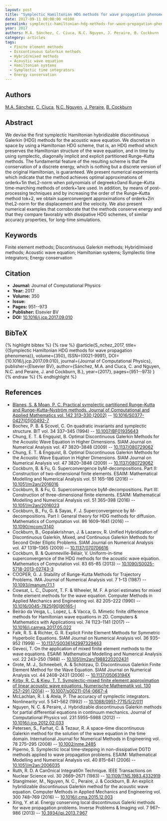 ```yaml
---
layout: post
title: "Symplectic Hamiltonian HDG methods for wave propagation phenomena"
date: 2017-09-11 00:00:00 +0100
permalink: symplectic-hamiltonian-hdg-methods-for-wave-propagation-phenomena
year: 2017
authors: M.A. Sánchez, C. Ciuca, N.C. Nguyen, J. Peraire, B. Cockburn
category: articles
tags:
  - Finite element methods
  - Discontinuous Galerkin methods
  - Hybrid/mixed methods
  - Acoustic wave equation
  - Hamiltonian systems
  - Symplectic time integrators
  - Energy conservation
---
```

 
## Authors
[M.A. Sánchez](authors/manuel-a-sanchez), [C. Ciuca](authors/c-ciuca), [N.C. Nguyen](authors/ngoc-cuong-nguyen), [J. Peraire](authors/jaime-peraire), [B. Cockburn](authors/bernardo-cockburn)
 
## Abstract
We devise the first symplectic Hamiltonian hybridizable discontinuous Galerkin (HDG) methods for the acoustic wave equation. We discretize in space by using a Hamiltonian HDG scheme, that is, an HDG method which preserves the Hamiltonian structure of the wave equation, and in time by using symplectic, diagonally implicit and explicit partitioned Runge–Kutta methods. The fundamental feature of the resulting scheme is that the conservation of a discrete energy, which is nothing but a discrete version of the original Hamiltonian, is guaranteed. We present numerical experiments which indicate that the method achieves optimal approximations of orderk+1in theL2-norm when polynomials of degreek≥0and Runge–Kutta time-marching methods of orderk+1are used. In addition, by means of post-processing techniques and by increasing the order of the Runge–Kutta method tok+2, we obtain superconvergent approximations of orderk+2in theL2-norm for the displacement and the velocity. We also present numerical examples that corroborate that the methods conserve energy and that they compare favorably with dissipative HDG schemes, of similar accuracy properties, for long-time simulations.
 
## Keywords
Finite element methods; Discontinuous Galerkin methods; Hybrid/mixed methods; Acoustic wave equation; Hamiltonian systems; Symplectic time integrators; Energy conservation
 
## Citation
- **Journal:** Journal of Computational Physics
- **Year:** 2017
- **Volume:** 350
- **Issue:** 
- **Pages:** 951--973
- **Publisher:** Elsevier BV
- **DOI:** [10.1016/j.jcp.2017.09.010](https://doi.org/10.1016/j.jcp.2017.09.010)
 
## BibTeX
{% highlight bibtex %}
{% raw %}
@article{S_nchez_2017,
  title={{Symplectic Hamiltonian HDG methods for wave propagation phenomena}},
  volume={350},
  ISSN={0021-9991},
  DOI={10.1016/j.jcp.2017.09.010},
  journal={Journal of Computational Physics},
  publisher={Elsevier BV},
  author={Sánchez, M.A. and Ciuca, C. and Nguyen, N.C. and Peraire, J. and Cockburn, B.},
  year={2017},
  pages={951--973}
}
{% endraw %}
{% endhighlight %}
 
## References
- [Blanes, S. & Moan, P. C. Practical symplectic partitioned Runge–Kutta and Runge–Kutta–Nyström methods. Journal of Computational and Applied Mathematics vol. 142 313–330 (2002)](practical-symplectic-partitioned-runge-kutta-and-runge-kutta-nystrom-methods) -- [10.1016/S0377-0427(01)00492-7](https://doi.org/10.1016/S0377-0427(01)00492-7)
- Bochev, P. B. & Scovel, C. On quadratic invariants and symplectic structure. BIT vol. 34 337–345 (1994) -- [10.1007/BF01935643](https://doi.org/10.1007/BF01935643)
- Chung, E. T. & Engquist, B. Optimal Discontinuous Galerkin Methods for the Acoustic Wave Equation in Higher Dimensions. SIAM Journal on Numerical Analysis vol. 47 3820–3848 (2009) -- [10.1137/080729062](https://doi.org/10.1137/080729062)
- Chung, E. T. & Engquist, B. Optimal Discontinuous Galerkin Methods for the Acoustic Wave Equation in Higher Dimensions. SIAM Journal on Numerical Analysis vol. 47 3820–3848 (2009) -- [10.1137/080729062](https://doi.org/10.1137/080729062)
- Cockburn, B. & Fu, G. Superconvergence byM-decompositions. Part II: Construction of two-dimensional finite elements. ESAIM: Mathematical Modelling and Numerical Analysis vol. 51 165–186 (2016) -- [10.1051/m2an/2016016](https://doi.org/10.1051/m2an/2016016)
- Cockburn, B. & Fu, G. Superconvergence byM-decompositions. Part III: Construction of three-dimensional finite elements. ESAIM: Mathematical Modelling and Numerical Analysis vol. 51 365–398 (2016) -- [10.1051/m2an/2016023](https://doi.org/10.1051/m2an/2016023)
- Cockburn, B., Fu, G. & Sayas, F. J. Superconvergence by $M$-decompositions. Part I: General theory for HDG methods for diffusion. Mathematics of Computation vol. 86 1609–1641 (2016) -- [10.1090/mcom/3140](https://doi.org/10.1090/mcom/3140)
- Cockburn, B., Gopalakrishnan, J. & Lazarov, R. Unified Hybridization of Discontinuous Galerkin, Mixed, and Continuous Galerkin Methods for Second Order Elliptic Problems. SIAM Journal on Numerical Analysis vol. 47 1319–1365 (2009) -- [10.1137/070706616](https://doi.org/10.1137/070706616)
- Cockburn, B. & Quenneville-Bélair, V. Uniform-in-time superconvergence of the HDG methods for the acoustic wave equation. Mathematics of Computation vol. 83 65–85 (2013) -- [10.1090/S0025-5718-2013-02743-3](https://doi.org/10.1090/S0025-5718-2013-02743-3)
- COOPER, G. J. Stability of Runge-Kutta Methods for Trajectory Problems. IMA Journal of Numerical Analysis vol. 7 1–13 (1987) -- [10.1093/imanum/7.1.1](https://doi.org/10.1093/imanum/7.1.1)
- Cowsat, L. C., Dupont, T. F. & Wheeler, M. F. A priori estimates for mixed finite element methods for the wave equation. Computer Methods in Applied Mechanics and Engineering vol. 82 205–222 (1990) -- [10.1016/0045-7825(90)90165-I](https://doi.org/10.1016/0045-7825(90)90165-I)
- Beirão da Veiga, L., Lopez, L. & Vacca, G. Mimetic finite difference methods for Hamiltonian wave equations in 2D. Computers &amp; Mathematics with Applications vol. 74 1123–1141 (2017) -- [10.1016/j.camwa.2017.05.022](https://doi.org/10.1016/j.camwa.2017.05.022)
- Falk, R. S. & Richter, G. R. Explicit Finite Element Methods for Symmetric Hyperbolic Equations. SIAM Journal on Numerical Analysis vol. 36 935–952 (1999) -- [10.1137/S0036142997329463](https://doi.org/10.1137/S0036142997329463)
- Geveci, T. On the application of mixed finite element methods to the wave equations. ESAIM: Mathematical Modelling and Numerical Analysis vol. 22 243–250 (1988) -- [10.1051/m2an/1988220202431](https://doi.org/10.1051/m2an/1988220202431)
- Grote, M. J., Schneebeli, A. & Schötzau, D. Discontinuous Galerkin Finite Element Method for the Wave Equation. SIAM Journal on Numerical Analysis vol. 44 2408–2431 (2006) -- [10.1137/05063194X](https://doi.org/10.1137/05063194X)
- [Kirby, R. C. & Kieu, T. T. Symplectic-mixed finite element approximation of linear acoustic wave equations. Numerische Mathematik vol. 130 257–291 (2014)](symplectic-mixed-finite-element-approximation-of-linear-acoustic-wave-equations) -- [10.1007/s00211-014-0667-4](https://doi.org/10.1007/s00211-014-0667-4)
- McLachlan, R. I. & Atela, P. The accuracy of symplectic integrators. Nonlinearity vol. 5 541–562 (1992) -- [10.1088/0951-7715/5/2/011](https://doi.org/10.1088/0951-7715/5/2/011)
- Nguyen, N. C. & Peraire, J. Hybridizable discontinuous Galerkin methods for partial differential equations in continuum mechanics. Journal of Computational Physics vol. 231 5955–5988 (2012) -- [10.1016/j.jcp.2012.02.033](https://doi.org/10.1016/j.jcp.2012.02.033)
- Petersen, S., Farhat, C. & Tezaur, R. A space–time discontinuous Galerkin method for the solution of the wave equation in the time domain. International Journal for Numerical Methods in Engineering vol. 78 275–295 (2008) -- [10.1002/nme.2485](https://doi.org/10.1002/nme.2485)
- Piperno, S. Symplectic local time-stepping in non-dissipative DGTD methods applied to wave propagation problems. ESAIM: Mathematical Modelling and Numerical Analysis vol. 40 815–841 (2006) -- [10.1051/m2an:2006035](https://doi.org/10.1051/m2an:2006035)
- Ruth, R. D. A Can0nical Integrati0n Technique. IEEE Transactions on Nuclear Science vol. 30 2669–2671 (1983) -- [10.1109/TNS.1983.4332919](https://doi.org/10.1109/TNS.1983.4332919)
- Stanglmeier, M., Nguyen, N. C., Peraire, J. & Cockburn, B. An explicit hybridizable discontinuous Galerkin method for the acoustic wave equation. Computer Methods in Applied Mechanics and Engineering vol. 300 748–769 (2016) -- [10.1016/j.cma.2015.12.003](https://doi.org/10.1016/j.cma.2015.12.003)
- Xing, Y. et al. Energy conserving local discontinuous Galerki
methods for wave propagation problems. Inverse Problems &amp; Imaging vol. 7 967–986 (2013) -- [10.3934/ipi.2013.7.967](https://doi.org/10.3934/ipi.2013.7.967)

